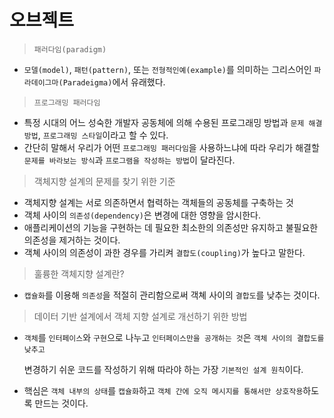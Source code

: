 # 오브젝트

> `패러다임(paradigm)`

* `모델(model)`, `패턴(pattern)`, 또는 `전형적인예(example)`를 의미하는 그리스어인 `파라데이그마(Paradeigma)`에서 유래했다.

> `프로그래밍 패러다임`

* 특정 시대의 어느 성숙한 개발자 공동체에 의해 수용된 프로그래밍 방법과 `문제 해결방법`, `프로그래밍 스타일`이라고 할 수 있다.
* 간단히 말해서 우리가 어떤 `프로그래밍 패러다임`을 사용하느냐에 따라 우리가 해결할 `문제를 바라보는 방식`과 `프로그램을 작성하는 방법`이 달라진다.

> 객체지향 설계의 문제를 찾기 위한 기준

* 객체지향 설계는 서로 의존하면서 협력하는 객체들의 공동체를 구축하는 것
* 객체 사이의 `의존성(dependency)`은 변경에 대한 영향을 암시한다.
* 애플리케이션의 기능을 구현하는 데 필요한 최소한의 의존성만 유지하고 불필요한 의존성을 제거하는 것이다.
* 객쳬 사이의 의존성이 과한 경우를 가리켜 `결합도(coupling)`가 높다고 말한다.

> 훌륭한 객체지향 설계란?

* `캡슐화`를 이용해 `의존성`을 적절히 관리함으로써 객쳬 사이의 `결합도`를 낮추는 것이다.

> 데이터 기반 설계에서 객체 지향 설계로 개선하기 위한 방법

* `객체`를 `인터페이스`와 `구현`으로 나누고 `인터페이스만을 공개하는 것`은 `객체 사이의 결합도를 낮추고` 

  변경하기 쉬운 코드를 작성하기 위해 따라야 하는 가장 `기본적인 설계 원칙`이다.

* 핵심은 `객체 내부의 상태`를 `캡슐화`하고 `객체 간에 오직 메시지를 통해서만 상호작용`하도록 만드는 것이다.

